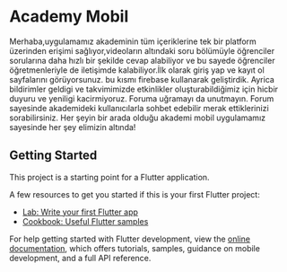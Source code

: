 # Academy Mobil

Merhaba,uygulamamız akademinin tüm içeriklerine tek bir platform üzerinden erişimi sağlıyor,videoların altındaki soru bölümüyle öğrenciler sorularına daha hızlı  bir şekilde cevap alabiliyor ve bu sayede öğrenciler öğretmenleriyle de  iletişimde kalabiliyor.İlk olarak giriş yap ve kayıt ol sayfalarını görüyorsunuz. bu kısmı firebase kullanarak geliştirdik. Ayrica bildirimler geldigi ve takvimimizde etkinlikler oluşturabildiğimiz için hicbir duyuru ve yeniligi kacirmiyoruz. Foruma uğramayı da unutmayın. Forum sayesinde akademideki kullanıcılarla sohbet edebilir merak ettiklerinizi sorabilirsiniz. Her şeyin bir arada olduğu  akademi mobil uygulamamız sayesinde her şey elimizin altında!


## Getting Started

This project is a starting point for a Flutter application.

A few resources to get you started if this is your first Flutter project:

- [Lab: Write your first Flutter app](https://docs.flutter.dev/get-started/codelab)
- [Cookbook: Useful Flutter samples](https://docs.flutter.dev/cookbook)

For help getting started with Flutter development, view the
[online documentation](https://docs.flutter.dev/), which offers tutorials,
samples, guidance on mobile development, and a full API reference.
